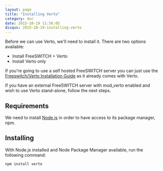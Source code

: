 ```yaml
---
layout: page
title: "Installing Verto"
category: doc
date: 2015-10-19 11:56:05
disqus: 2015-10-19-installing-verto
---
```


Before we can use Verto, we'll need to install it. There are two options available:

- Install FreeSWITCH + Verto
- Install Verto only

If you're going to use a self hosted FreeSWITCH server you can just use the [Freeswitch/Verto Installation Guide](https://freeswitch.org/confluence/display/FREESWITCH/FreeSWITCH+1.6+Video) as it already comes with Verto.

If you have an external FreeSWITCH server with mod_verto enabled and wish to use Verto stand-alone, follow the next steps.

## Requirements

We need to install [Node.js](https://nodejs.org/) in order to have access to its package manager, npm.

## Installing

With Node.js installed and Node Package Manager available, run the following command:

```
npm install verto
```
